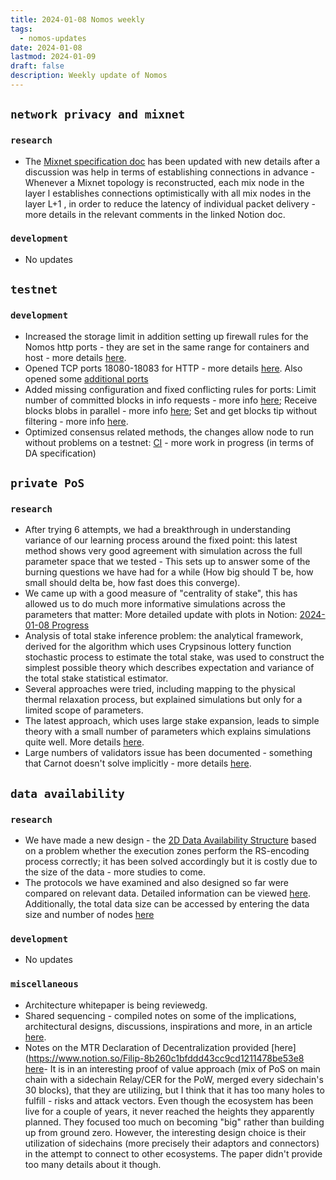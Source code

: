 ```yaml
---
title: 2024-01-08 Nomos weekly
tags:
  - nomos-updates
date: 2024-01-08
lastmod: 2024-01-09
draft: false
description: Weekly update of Nomos
---
```

## `network privacy and mixnet`

### `research`

- The [Mixnet specification doc](https://www.notion.so/Mixnet-Specification-807b624444a54a4b88afa1cc80e100c2?pvs=4#af141ade3e8147ec900cf3599953f4da) has been updated with new details after a discussion was help in terms of establishing connections in advance - Whenever a Mixnet topology is reconstructed, each mix node in the layer l establishes connections optimistically with all mix nodes in the layer L+1 , in order to reduce the latency of individual packet delivery - more details in the relevant comments in the linked Notion doc.

### `development`

- No updates
## `testnet`

### `development`

- Increased the storage limit in addition setting up firewall rules for the Nomos http ports - they are set in the same range for containers and host - more details [here](https://github.com/logos-co/nomos-node/pull/553).
- Opened TCP ports 18080-18083 for HTTP - more details [here](https://github.com/status-im/infra-misc/pull/222). Also opened some [additional ports](https://github.com/status-im/infra-misc/issues/221)
- Added missing configuration and fixed conflicting rules for ports: Limit number of committed blocks in info requests - more info [here](https://github.com/logos-co/nomos-node/pull/552); Receive blocks blobs in parallel - more info [here](https://github.com/logos-co/nomos-node/pull/554); Set and get blocks tip without filtering - more info [here](https://github.com/logos-co/nomos-node/pull/548).
- Optimized consensus related methods, the changes allow node to run without problems on a testnet: [CI](https://github.com/logos-co/nomos-node/pull/550) - more work in progress (in terms of DA specification)

## `private PoS`

### `research`

- After trying 6 attempts, we had a breakthrough in understanding variance of our learning process around the fixed point: this latest method shows very good agreement with simulation across the full parameter space that we tested - This sets up to answer some of the burning questions we have had for a while (How big should T be, how small should delta be, how fast does this converge).
- We came up with a good measure of "centrality of stake", this has allowed us to do much more informative simulations across the parameters that matter: More detailed update with plots in Notion: [2024-01-08 Progress](https://www.notion.so/Lottery-Function-65f5ed5522b64c36b625652023318d88?pvs=4#d0e8cab7dae5414a9af20b24db0b28cf)
- Analysis of total stake inference problem: the analytical framework, derived for the algorithm which uses Crypsinous lottery function stochastic process to estimate the total stake, was used to construct the simplest possible theory which describes expectation and variance of the total stake statistical estimator. 
- Several approaches were tried, including mapping to the physical thermal relaxation process, but explained simulations but only for a  limited scope of parameters.
- The latest approach, which uses large stake expansion, leads to simple theory  with a small number of parameters which explains simulations quite well. More details [here](https://www.overleaf.com/read/fzbrxvkwwscq#f2907c).
- Large numbers of validators issue has been documented - something that Carnot doesn't solve implicitly - more details [here](https://www.notion.so/Large-Numbers-of-Validators-9d331b4b7a204e62881453ecb3976ff7).


## `data availability`

### `research`

- We have made a new design - the [2D Data Availability Structure](https://www.notion.so/2D-Data-Availability-Structure-a8ee0b9ffe404a4482ec4eb56d2b033d) based on a problem whether the execution zones perform the RS-encoding process correctly; it has been solved accordingly but it is costly due to the size of the data - more studies to come.
- The protocols we have examined and also designed so far were compared on relevant data. Detailed information can be viewed [here](https://www.notion.so/DA-Layer-Comparison-Table-5848811f0af042e2b24c10d3cea9b0a8). Additionally, the total data size can be accessed by entering the data size and number of nodes [here](https://docs.google.com/spreadsheets/d/1I2hk69hWLVXaATC5048tLcw2qUTjiZORIzL0y90PTLg/edit?pli=1#gid=0)

### `development`

- No updates

### `miscellaneous`

- Architecture whitepaper is being reviewedg.
- Shared sequencing - compiled notes on some of the implications, architectural designs, discussions, inspirations and more, in an article [here](https://www.notion.so/Shared-Sequencing-15ab39a1fab94d008c5011ef27cc0f5e). 
- Notes on the MTR Declaration of Decentralization provided [here](https://www.notion.so/Filip-8b260c1bfddd43cc9cd1211478be53e8 [here](https://www.notion.so/Filip-8b260c1bfddd43cc9cd1211478be53e8)- It is in an interesting proof of value approach (mix of PoS on main chain with a sidechain Relay/CER for the PoW, merged every sidechain's 30 blocks), that they are utilizing, but I think that it has too many holes to fulfill - risks and attack vectors. Even though the ecosystem has been live for a couple of years, it never reached the heights they apparently planned. They focused too much on becoming "big" rather than building up from ground zero. However, the interesting design choice is their utilization of sidechains (more precisely their adaptors and connectors) in the attempt to connect to other ecosystems. The paper didn't provide too many details about it though.
